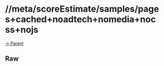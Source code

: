 
# //meta/scoreEstimate/samples/pages+cached+noadtech+nomedia+nocss+nojs

[→ Parent](../..)


## Raw

